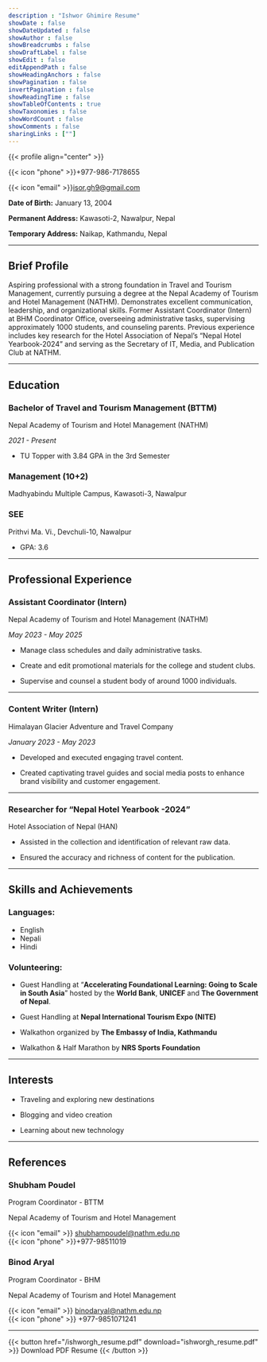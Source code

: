 ```yaml
---
description : "Ishwor Ghimire Resume"
showDate : false
showDateUpdated : false
showAuthor : false
showBreadcrumbs : false
showDraftLabel : false
showEdit : false
editAppendPath : false
showHeadingAnchors : false
showPagination : false
invertPagination : false
showReadingTime : false
showTableOfContents : true
showTaxonomies : false
showWordCount : false
showComments : false
sharingLinks : [""]
---
```


{{< profile align="center" >}}


{{< icon "phone" >}}\+977-986-7178655

{{< icon "email" >}}[isor.gh9@gmail.com](mailto:isor.gh9@gmail.com)

**Date of Birth:** January 13, 2004

**Permanent Address:** Kawasoti-2, Nawalpur, Nepal

**Temporary Address:** Naikap, Kathmandu, Nepal

---
## **Brief Profile**

Aspiring professional with a strong foundation in Travel and Tourism Management, currently pursuing a degree at the Nepal Academy of Tourism and Hotel Management (NATHM). Demonstrates excellent communication, leadership, and organizational skills. Former Assistant Coordinator (Intern) at BHM Coordinator Office, overseeing administrative tasks, supervising approximately 1000 students, and counseling parents. Previous experience includes key research for the Hotel Association of Nepal’s “Nepal Hotel Yearbook-2024” and serving as the Secretary of IT, Media, and Publication Club at NATHM.

---
## **Education**

### **Bachelor of Travel and Tourism Management (BTTM)**

Nepal Academy of Tourism and Hotel Management (NATHM)

*2021 \- Present*

* TU Topper with 3.84 GPA in the 3rd Semester

### **Management (10+2)**

Madhyabindu Multiple Campus, Kawasoti-3, Nawalpur

### **SEE**

Prithvi Ma. Vi., Devchuli-10, Nawalpur

* GPA: 3.6

---
## **Professional Experience**

### **Assistant Coordinator (Intern)**

Nepal Academy of Tourism and Hotel Management (NATHM)

*May 2023 \- May 2025*

* Manage class schedules and daily administrative tasks.

* Create and edit promotional materials for the college and student clubs.

* Supervise and counsel a student body of around 1000 individuals.
---
### **Content Writer (Intern)**

Himalayan Glacier Adventure and Travel Company

*January 2023 \- May 2023*

* Developed and executed engaging travel content.

* Created captivating travel guides and social media posts to enhance brand visibility and customer engagement.
---
### **Researcher for “Nepal Hotel Yearbook \-2024”**

Hotel Association of Nepal (HAN)

* Assisted in the collection and identification of relevant raw data.

* Ensured the accuracy and richness of content for the publication.
---
## **Skills and Achievements**

### **Languages:**
  * English
  * Nepali
  * Hindi

### **Volunteering:**

  * Guest Handling at “**Accelerating Foundational Learning: Going to Scale in South Asia**” hosted by the **World Bank**, **UNICEF** and **The Government of Nepal**.

  * Guest Handling at **Nepal International Tourism Expo (NITE)**

  * Walkathon organized by **The Embassy of India, Kathmandu**

  * Walkathon & Half Marathon by **NRS Sports Foundation**

---
## **Interests**

* Traveling and exploring new destinations

* Blogging and video creation

* Learning about new technology

---
## **References**

### **Shubham Poudel**

Program Coordinator \- BTTM

Nepal Academy of Tourism and Hotel Management 

{{< icon "email" >}} shubhampoudel@nathm.edu.np  
{{< icon "phone" >}}+977-98511019

### **Binod Aryal**

Program Coordinator \- BHM

Nepal Academy of Tourism and Hotel Management 

{{< icon "email" >}} [binodaryal@nathm.edu.np](mailto:binodaryal@nathm.edu.np)  
{{< icon "phone" >}} +977-9851071241  

---
{{< button href="/ishworgh_resume.pdf" download="ishworgh_resume.pdf" >}}
Download PDF Resume
{{< /button >}}

